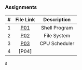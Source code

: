 ### Assignments ###

| #  |  File Link  | Description  |
|:--:|:-----------:|:------------:|
| 1| [P01](https://github.com/jonscales/5143-opsys-102/tree/main/Assignments/P01/README.md)| Shell Program|
|2| [P02](https://github.com/jonscales/5143-opsys-102/tree/main/Assignments/P02/README.md) |File System |
|3|[P03](https://github.com/jonscales/5143-opsys-102/tree/main/Assignments/P03/Readme.md) | CPU Scheduler|
|4|[P04] | |
s

